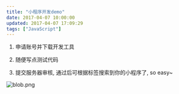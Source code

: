 ```yaml
---
title: "小程序开发demo"
date: 2017-04-07 10:00:00
updated: 2017-04-07 17:09:29
tags: ["JavaScript"]
---
```

  1. 申请账号并下载开发工具

  2. 随便写点测试代码

  3. 提交服务器审核, 通过后可根据标签搜索到你的小程序了, so easy~  

  

![blob.png](/uploads/ueditor/php/upload/image/20170407/1491528007.png)

